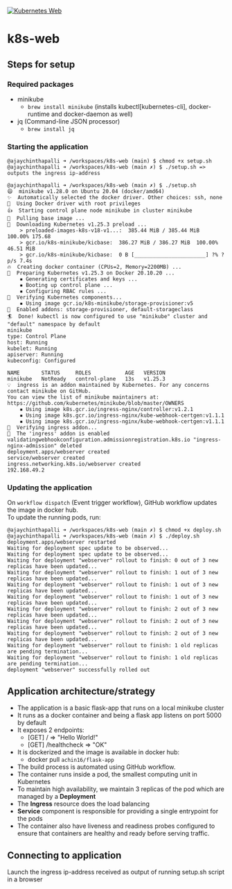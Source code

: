 [![Kubernetes Web](https://github.com/ajaychinthapalli/k8s-web/actions/workflows/main.yaml/badge.svg)](https://github.com/ajaychinthapalli/k8s-web/actions/workflows/main.yaml)
# k8s-web
## Steps for setup
### Required packages
- minikube
    - `brew install minikube` (installs kubectl[kubernetes-cli], docker-runtime and docker-daemon as well)
- jq (Command-line JSON processor)
    - `brew install jq`

### Starting the application
```text
@ajaychinthapalli ➜ /workspaces/k8s-web (main) $ chmod +x setup.sh
@ajaychinthapalli ➜ /workspaces/k8s-web (main ✗) $ ./setup.sh => outputs the ingress ip-address
```
```text
@ajaychinthapalli ➜ /workspaces/k8s-web (main ✗) $ ./setup.sh
😄  minikube v1.28.0 on Ubuntu 20.04 (docker/amd64)
✨  Automatically selected the docker driver. Other choices: ssh, none
📌  Using Docker driver with root privileges
👍  Starting control plane node minikube in cluster minikube
🚜  Pulling base image ...
💾  Downloading Kubernetes v1.25.3 preload ...
    > preloaded-images-k8s-v18-v1...:  385.44 MiB / 385.44 MiB  100.00% 175.68 
    > gcr.io/k8s-minikube/kicbase:  386.27 MiB / 386.27 MiB  100.00% 46.51 MiB 
    > gcr.io/k8s-minikube/kicbase:  0 B [_______________________] ?% ? p/s 7.4s
🔥  Creating docker container (CPUs=2, Memory=2200MB) ...
🐳  Preparing Kubernetes v1.25.3 on Docker 20.10.20 ...
    ▪ Generating certificates and keys ...
    ▪ Booting up control plane ...
    ▪ Configuring RBAC rules ...
🔎  Verifying Kubernetes components...
    ▪ Using image gcr.io/k8s-minikube/storage-provisioner:v5
🌟  Enabled addons: storage-provisioner, default-storageclass
🏄  Done! kubectl is now configured to use "minikube" cluster and "default" namespace by default
minikube
type: Control Plane
host: Running
kubelet: Running
apiserver: Running
kubeconfig: Configured

NAME       STATUS     ROLES           AGE   VERSION
minikube   NotReady   control-plane   13s   v1.25.3
💡  ingress is an addon maintained by Kubernetes. For any concerns contact minikube on GitHub.
You can view the list of minikube maintainers at: https://github.com/kubernetes/minikube/blob/master/OWNERS
    ▪ Using image k8s.gcr.io/ingress-nginx/controller:v1.2.1
    ▪ Using image k8s.gcr.io/ingress-nginx/kube-webhook-certgen:v1.1.1
    ▪ Using image k8s.gcr.io/ingress-nginx/kube-webhook-certgen:v1.1.1
🔎  Verifying ingress addon...
🌟  The 'ingress' addon is enabled
validatingwebhookconfiguration.admissionregistration.k8s.io "ingress-nginx-admission" deleted
deployment.apps/webserver created
service/webserver created
ingress.networking.k8s.io/webserver created
192.168.49.2
```

### Updating the application
On `workflow dispatch` (Event trigger workflow), GitHub workflow updates the image in docker hub.  
To update the running pods, run:
```text
@ajaychinthapalli ➜ /workspaces/k8s-web (main ✗) $ chmod +x deploy.sh
@ajaychinthapalli ➜ /workspaces/k8s-web (main ✗) $ ./deploy.sh
deployment.apps/webserver restarted
Waiting for deployment spec update to be observed...
Waiting for deployment spec update to be observed...
Waiting for deployment "webserver" rollout to finish: 0 out of 3 new replicas have been updated...
Waiting for deployment "webserver" rollout to finish: 1 out of 3 new replicas have been updated...
Waiting for deployment "webserver" rollout to finish: 1 out of 3 new replicas have been updated...
Waiting for deployment "webserver" rollout to finish: 1 out of 3 new replicas have been updated...
Waiting for deployment "webserver" rollout to finish: 2 out of 3 new replicas have been updated...
Waiting for deployment "webserver" rollout to finish: 2 out of 3 new replicas have been updated...
Waiting for deployment "webserver" rollout to finish: 2 out of 3 new replicas have been updated...
Waiting for deployment "webserver" rollout to finish: 1 old replicas are pending termination...
Waiting for deployment "webserver" rollout to finish: 1 old replicas are pending termination...
deployment "webserver" successfully rolled out
```

## Application architecture/strategy
- The application is a basic flask-app that runs on a local minikube cluster
- It runs as a docker container and being a flask app listens on port 5000 by default
- It exposes 2 endpoints:
    - [GET] / => "Hello World!"
    - [GET] /healthcheck => "OK"
- It is dockerized and the image is available in docker hub:
    - docker pull `achin16/flask-app`
- The build process is automated using GitHub workflow.
- The container runs inside a pod, the smallest computing unit in Kubernetes
- To maintain high availability, we maintain 3 replicas of the pod which are managed by a **Deployment**
- The **Ingress** resource does the load balancing
- **Service** component is responsible for providing a single entrypoint for the pods
- The container also have liveness and readiness probes configured to ensure that containers are healthy and ready before serving traffic.

## Connecting to application
Launch the ingress ip-address received as output of running setup.sh script in a browser

